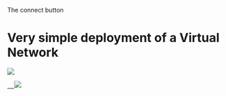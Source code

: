 The connect button

# Very simple deployment of a Virtual Network

<a href="https://portal.azure.com/#create/Microsoft.Template/uri/https%3A%2F%2Fraw.githubusercontent.com%2Frichardbdavies1%2FVNet1%2Fmaster%2FVNet" target="_blank">
    <img src="http://azuredeploy.net/deploybutton.png"/>
</a>

<a href="http://armviz.io/#/?load=https%3A%2F%2Fraw.githubusercontent.com%2Frichardbdavies1%2FVNet1%2Fmaster%2FVNet" target="_blank">    
    <img src="http://armviz.io/visualizebutton.png"/>
</a>
